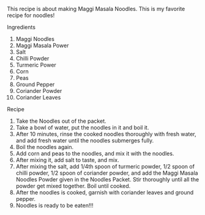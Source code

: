 This recipe is about making Maggi Masala Noodles. This is my favorite recipe for noodles!

Ingredients
1. Maggi Noodles
2. Maggi Masala Power
3. Salt
4. Chilli Powder
5. Turmeric Power
6. Corn
7. Peas
8. Ground Pepper
9. Coriander Powder
10. Coriander Leaves

Recipe
1. Take the Noodles out of the packet.
2. Take a bowl of water, put the noodles in it and boil it.
3. After 10 minutes, rinse the cooked noodles thoroughly with fresh water, and add fresh water until the noodles submerges fully.
4. Boil the noodles again.
5. Add corn and peas to the noodles, and mix it with the noodles.
6. After mixing it, add salt to taste, and mix.
7. After mixing the salt, add 1/4th spoon of turmeric powder, 1/2 spoon of chilli powder, 1/2 spoon of coriander powder, and add the Maggi Masala Noodles Powder given in the Noodles Packet. Stir thoroughly until all the powder get mixed together. Boil until cooked.
8. After the noodles is cooked, garnish with coriander leaves and ground pepper. 
9. Noodles is ready to be eaten!!!